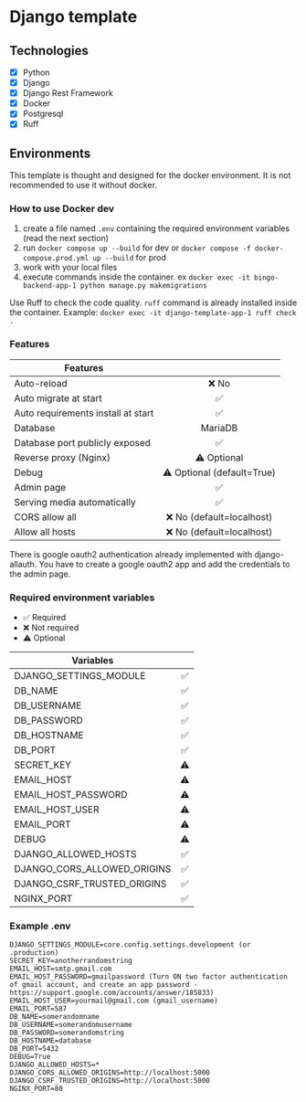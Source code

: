 # Django template

## Technologies

- [X] Python
- [X] Django
- [X] Django Rest Framework
- [X] Docker
- [X] Postgresql
- [X] Ruff

## Environments

This template is thought and designed for the docker environment. It is not recommended to use it without docker.


### How to use Docker dev

1. create a file named `.env` containing the required environment variables (read the next section)
2. run `docker compose up --build` for dev or `docker compose -f docker-compose.prod.yml up --build` for prod
3. work with your local files
4. execute commands inside the container. ex `docker exec -it bingo-backend-app-1 python manage.py makemigrations`

Use Ruff to check the code quality. `ruff` command is already installed inside the container.
Example: `docker exec -it django-template-app-1 ruff check .` 

### Features

| Features                           |                            |
|------------------------------------|:--------------------------:|
| Auto-reload                        |            ❌ No            |
| Auto migrate at start              |             ✅              |
| Auto requirements install at start |             ✅              |
| Database                           |          MariaDB           |
| Database port publicly exposed     |             ✅              |
| Reverse proxy (Nginx)              |        ⚠️ Optional         |
| Debug                              | ⚠️ Optional (default=True) |
| Admin page                         |             ✅              |
| Serving media automatically        |             ✅              |
| CORS allow all                     |  ❌ No (default=localhost)  |
| Allow all hosts                    |  ❌ No (default=localhost)  |

There is google oauth2 authentication already implemented with django-allauth.
You have to create a google oauth2 app and add the credentials to the admin page.


### Required environment variables

- ✅ Required
- ❌ Not required
- ⚠️ Optional

| Variables                   |    |
|-----------------------------|:--:|
| DJANGO_SETTINGS_MODULE      | ✅  |
| DB_NAME                     | ✅  |
| DB_USERNAME                 | ✅  |
| DB_PASSWORD                 | ✅  |
| DB_HOSTNAME                 | ✅  |
| DB_PORT                     | ✅  |
| SECRET_KEY                  | ⚠️ |
| EMAIL_HOST                  | ⚠️ |
| EMAIL_HOST_PASSWORD         | ⚠️ |
| EMAIL_HOST_USER             | ⚠️ |
| EMAIL_PORT                  | ⚠️ |
| DEBUG                       | ⚠️ |
| DJANGO_ALLOWED_HOSTS        | ✅  |
| DJANGO_CORS_ALLOWED_ORIGINS | ✅  |
| DJANGO_CSRF_TRUSTED_ORIGINS | ✅  |
| NGINX_PORT                  | ✅  |

### Example .env

```
DJANGO_SETTINGS_MODULE=core.config.settings.development (or .production)
SECRET_KEY=anotherrandomstring
EMAIL_HOST=smtp.gmail.com
EMAIL_HOST_PASSWORD=gmailpassword (Turn ON two factor authentication of gmail account, and create an app password - https://support.google.com/accounts/answer/185833)
EMAIL_HOST_USER=yourmail@gmail.com (gmail_username)
EMAIL_PORT=587
DB_NAME=somerandomname
DB_USERNAME=somerandomusername
DB_PASSWORD=somerandomstring
DB_HOSTNAME=database
DB_PORT=5432
DEBUG=True
DJANGO_ALLOWED_HOSTS=*
DJANGO_CORS_ALLOWED_ORIGINS=http://localhost:5000
DJANGO_CSRF_TRUSTED_ORIGINS=http://localhost:5000
NGINX_PORT=80
```